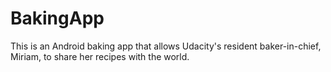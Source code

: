 # BakingApp
This is an Android baking app that allows Udacity's resident baker-in-chief, Miriam, to share her recipes with the world.
